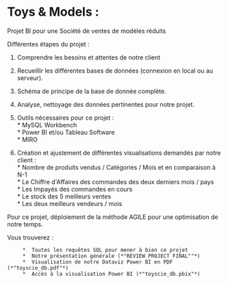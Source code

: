 
# Toys & Models : 
Projet BI pour une Société de ventes de modèles réduits

Différentes étapes du projet :   

1. Comprendre les besoins et attentes de notre client

3. Recueillir les différentes bases de données (connexion en local ou au serveur).  

4. Schéma de principe de la base de donnée complète.  


5. Analyse, nettoyage des données pertinentes pour notre projet.   

6. Outils nécessaires pour ce projet :   
          *  MySQL Workbench    
          *  Power BI et/ou Tableau Software  
          *  MIRO    


7. Création et ajustement de différentes visualisations demandés par notre client :   
          *  Nombre de produits vendus / Catégories / Mois et en comparaison à N-1   
          *  Le Chiffre d'Affaires des commandes des deux derniers mois / pays   
          *  Les Impayés des commandes en cours   
          *  Le stock des 5 meilleurs ventes   
          *  Les deux meilleurs vendeurs / mois   


Pour ce projet, déploiement de la méthode AGILE pour une optimisation de notre temps.   

Vous trouverez :   
   
         *  Toutes les requêtes SQL pour mener à bien ce projet    
         *  Notre présentation générale (*"REVIEW PROJECT FINAL""*)    
         *  Visualisation de notre Dataviz Power BI en PDF (*"toyscie_db.pdf"*)
         *  Accès à la visualisation Power BI (*"toyscie_db.pbix"*)
